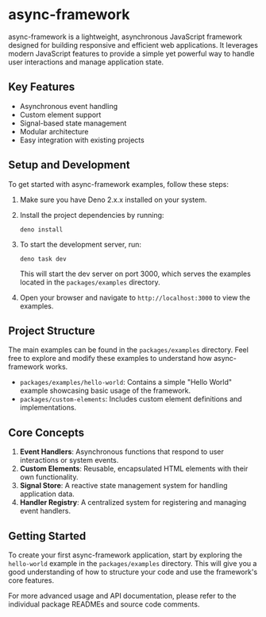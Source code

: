 # async-framework

async-framework is a lightweight, asynchronous JavaScript framework designed for
building responsive and efficient web applications. It leverages modern
JavaScript features to provide a simple yet powerful way to handle user
interactions and manage application state.

## Key Features

- Asynchronous event handling
- Custom element support
- Signal-based state management
- Modular architecture
- Easy integration with existing projects

## Setup and Development

To get started with async-framework examples, follow these steps:

1. Make sure you have Deno 2.x.x installed on your system.

2. Install the project dependencies by running:
   ```
   deno install
   ```

3. To start the development server, run:
   ```
   deno task dev
   ```

   This will start the dev server on port 3000, which serves the examples
   located in the `packages/examples` directory.

4. Open your browser and navigate to `http://localhost:3000` to view the
   examples.

## Project Structure

The main examples can be found in the `packages/examples` directory. Feel free
to explore and modify these examples to understand how async-framework works.

- `packages/examples/hello-world`: Contains a simple "Hello World" example
  showcasing basic usage of the framework.
- `packages/custom-elements`: Includes custom element definitions and
  implementations.

## Core Concepts

1. **Event Handlers**: Asynchronous functions that respond to user interactions
   or system events.
2. **Custom Elements**: Reusable, encapsulated HTML elements with their own
   functionality.
3. **Signal Store**: A reactive state management system for handling application
   data.
4. **Handler Registry**: A centralized system for registering and managing event
   handlers.

## Getting Started

To create your first async-framework application, start by exploring the
`hello-world` example in the `packages/examples` directory. This will give you a
good understanding of how to structure your code and use the framework's core
features.

For more advanced usage and API documentation, please refer to the individual
package READMEs and source code comments.
